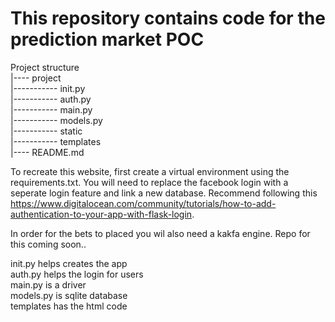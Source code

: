 # This repository contains code for the prediction market POC  
  
Project structure  
|---- project  
|----------- init.py  
|----------- auth.py  
|----------- main.py  
|----------- models.py  
|----------- static  
|----------- templates  
|---- README.md  
  
To recreate this website, first create a virtual environment using the requirements.txt. You will need to replace the facebook login with a seperate login feature and link a new database. Recommend following this https://www.digitalocean.com/community/tutorials/how-to-add-authentication-to-your-app-with-flask-login.  
  
In order for the bets to placed you wil also need a kakfa engine. Repo for this coming soon..  
  
init.py helps creates the app  
auth.py helps the login for users  
main.py is a driver  
models.py is sqlite database  
templates has the html code 